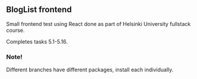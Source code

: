 
## BlogList frontend

Small frontend test using React done as part of Helsinki University fullstack course.


Completes tasks 5.1-5.16.

### Note!

Different branches have different packages, install each individually.
